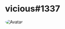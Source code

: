 # vicious#1337
<img src="https://cdn.discordapp.com/attachments/774768435355844619/781762746232340480/unknown.png" alt="Avatar" style="border-radius: 75%;">
